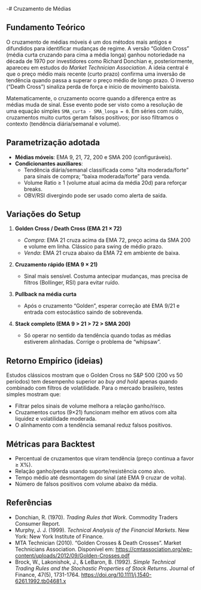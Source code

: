 -# Cruzamento de Médias

## Fundamento Teórico

O cruzamento de médias móveis é um dos métodos mais antigos e difundidos para
identificar mudanças de regime. A versão “Golden Cross” (média curta cruzando
para cima a média longa) ganhou notoriedade na década de 1970 por investidores
como Richard Donchian e, posteriormente, apareceu em estudos do *Market
Technician Association*. A ideia central é que o preço médio mais recente (curto
prazo) confirma uma inversão de tendência quando passa a superar o preço médio
de longo prazo. O inverso (“Death Cross”) sinaliza perda de força e início de
movimento baixista.

Matematicamente, o cruzamento ocorre quando a diferença entre as médias muda de
sinal. Esse evento pode ser visto como a resolução de uma equação simples
`SMA_curta - SMA_longa = 0`. Em séries com ruído, cruzamentos muito curtos
geram falsos positivos; por isso filtramos o contexto (tendência diária/semanal
e volume).

## Parametrização adotada

- **Médias móveis**: EMA 9, 21, 72, 200 e SMA 200 (configuráveis).
- **Condicionantes auxiliares**:
  - Tendência diária/semanal classificada como “alta moderada/forte” para sinais
    de compra; “baixa moderada/forte” para venda.
  - Volume Ratio ≥ 1 (volume atual acima da média 20d) para reforçar breaks.
  - OBV/RSI divergindo pode ser usado como alerta de saída.

## Variações do Setup

1. **Golden Cross / Death Cross (EMA 21 × 72)**
   - *Compra*: EMA 21 cruza acima da EMA 72, preço acima da SMA 200 e volume em
     linha. Clássico para swing de médio prazo.
   - *Venda*: EMA 21 cruza abaixo da EMA 72 em ambiente de baixa.

2. **Cruzamento rápido (EMA 9 × 21)**
   - Sinal mais sensível. Costuma antecipar mudanças, mas precisa de filtros
     (Bollinger, RSI) para evitar ruído.

3. **Pullback na média curta**
   - Após o cruzamento “Golden”, esperar correção até EMA 9/21 e entrada com
     estocástico saindo de sobrevenda.

4. **Stack completo (EMA 9 > 21 > 72 > SMA 200)**
   - Só operar no sentido da tendência quando todas as médias estiverem
     alinhadas. Corrige o problema de “whipsaw”.

## Retorno Empírico (ideias)

Estudos clássicos mostram que o Golden Cross no S&P 500 (200 vs 50 períodos)
tem desempenho superior ao *buy and hold* apenas quando combinado com filtros de
volatilidade. Para o mercado brasileiro, testes simples mostram que:

- Filtrar pelos sinais de volume melhora a relação ganho/risco.
- Cruzamentos curtos (9×21) funcionam melhor em ativos com alta liquidez e
  volatilidade moderada.
- O alinhamento com a tendência semanal reduz falsos positivos.

## Métricas para Backtest

- Percentual de cruzamentos que viram tendência (preço continua a favor ≥ X%).
- Relação ganho/perda usando suporte/resistência como alvo.
- Tempo médio até desmontagem do sinal (até EMA 9 cruzar de volta).
- Número de falsos positivos com volume abaixo da média.

## Referências

- Donchian, R. (1970). *Trading Rules that Work*. Commodity Traders Consumer Report.
- Murphy, J. J. (1999). *Technical Analysis of the Financial Markets*. New York: New York Institute of Finance.
- MTA Technician (2010). “Golden Crosses & Death Crosses”. Market Technicians Association. Disponível em: https://cmtassociation.org/wp-content/uploads/2012/09/Golden-Crosses.pdf
- Brock, W., Lakonishok, J., & LeBaron, B. (1992). *Simple Technical Trading Rules and the Stochastic Properties of Stock Returns*. Journal of Finance, 47(5), 1731-1764. https://doi.org/10.1111/j.1540-6261.1992.tb04681.x
